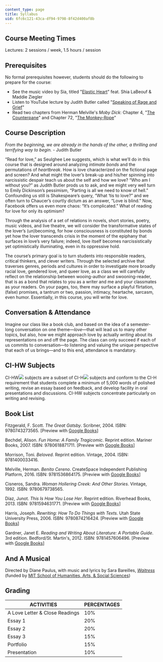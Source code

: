 ```yaml
---
content_type: page
title: Syllabus
uid: 6fc6c121-43ca-df94-9798-8f42d400af8b
---
```


Course Meeting Times
--------------------

Lectures: 2 sessions / week, 1.5 hours / session

Prerequisites
-------------

No formal prerequisites however, students should do the following to prepare for the course:

*   See the music video by Sia, titled "[Elastic Heart](https://youtu.be/KWZGAExj-es)" feat. Shia LaBeouf & Maddie Ziegler
*   Listen to YouTube lecture by Judith Butler called "[Speaking of Rage and Grief](https://youtu.be/ZxyabzopQi8)"
*   Read two chapters from Herman Melville's _Moby Dick_: Chapter 4, "[The Counterpane](https://www.gutenberg.org/files/2701/2701-h/2701-h.htm#link2HCH0004)" and Chapter 72, "[The Monkey-Rope](https://www.gutenberg.org/files/2701/2701-h/2701-h.htm#link2HCH0072)"

Course Description
------------------

_From the beginning, we are already in the hands of the other, a thrilling and terrifying way to begin._ - Judith Butler

“Read for love,” as Seulghee Lee suggests, which is what we’ll do in this course that is designed around analyzing _intimate bonds_ and the permutations of _heartbreak_. How is love characterized on the fictional page and screen? And what might the lover’s break-up and his/her spinning into narcissistic despair teach us about the self and how we love? “Who am I without you?” as Judith Butler prods us to ask, and we might very well turn to Emily Dickinson’s pessimism, “Parting is all we need to know of hell.” Confounding us still is Shakespeare’s query, “What ‘tis to love?” and we often turn to Chaucer’s courtly dictum as an answer, “Love is blind.” Now, Facebook offers us even more chaos: “It’s complicated.” What of reading for love for only its optimism?

Through the analysis of a set of relations in novels, short stories, poetry, music videos, and live theatre, we will consider the transformative states of the lover’s (un)becoming, for how consciousness is constituted by bonds yet how the lover transcends crisis in the moment of the epiphany that surfaces in love’s very failure; indeed, love itself becomes narcissistically yet optimistically illuminating, even in its oppressive hold.

The course’s primary goal is to turn students into responsible readers, critical thinkers, and clever writers. Through the selected archive that traverses genres, periods and cultures in order to investigate more broadly racial love, gendered love, and queer love, as a class we will carefully reflect on the relationship between wooing-author and swooning-reader, that is as a bond that relates to you as a writer and me and your classmates as your readers. On your pages, too, there may surface a playful flirtation, (false) promises, a tantrum or two, passion, intimacy, heartache, sarcasm, even humor. Essentially, in this course, you will write for love.

Conversation & Attendance
-------------------------

Imagine our class like a book club, and based on the idea of a semester-long conversation on one theme—_love_—that will lead us to many other topics, but also, how we might approach love by actually _writing_ about its representations on and off the page. The class can only succeed if each of us commits to conversation—to listening and valuing the unique perspective that each of us brings—and to this end, attendance is mandatory.

CI-HW Subjects
--------------

CI-HW![](/images/educator/icon-question-cihw.png) subjects are a subset of CI-H![](/images/educator/icon-question-cih.png) subjects and conform to the CI-H requirement that students complete a minimum of 5,000 words of polished writing, revise an essay based on feedback, and develop facility in oral presentations and discussions. CI-HW subjects concentrate particularly on writing and revising.

Book List
---------

Fitzgerald, F. Scott. _The Great Gatsby_. Scribner, 2004. ISBN: 9780743273565. \[Preview with [Google Books](https://books.google.com/books?id=iXn5U2IzVH0C&lpg=PP1&dq=the%20great%20gatsby&pg=PP1#v=onepage&q&f=false)\]

Bechdel, Alison. _Fun Home: A Family Tragicomic_. Reprint edition. Mariner Books, 2007. ISBN: 9780618871711. \[Preview with [Google Books](https://books.google.com/books?id=eq0n9Ck79ysC&lpg=PP3&dq=fun%20home&pg=PP3#v=onepage&q&f=false)\]

Morrison, Toni. _Beloved_. Reprint edition. Vintage, 2004. ISBN: 9781400033416.

Melville, Herman. _Benito Cereno_. CreateSpace Independent Publishing Platform, 2016. ISBN: 9781536864175. \[Preview with [Google Books](https://www.google.com/books/edition/Benito_Cereno/DpxhCgAAQBAJ?hl=en&gbpv=0)\]

Cisneros, Sandra. _Woman Hollering Creek: And Other Stories_. Vintage, 1992. ISBN: 9780679738565.

Díaz, Junot. _This Is How You Lose Her_. Reprint edition. Riverhead Books, 2013. ISBN: 9781594631771. \[Preview with [Google Books](https://books.google.com/books?id=xyG9uXBd_zgC&lpg=PP1&dq=this%20is%20how%20you%20lose%20her&pg=PP1#v=onepage&q&f=false)\]

Harris, Joseph. _Rewriting: How To Do Things with Texts_. Utah State University Press, 2006. ISBN: 9780874216424. \[Preview with [Google Books](https://books.google.com/books?id=-8y9AwAAQBAJ&lpg=PP1&dq=how%20to%20do%20things%20with%20texts&pg=PP1#v=onepage&q&f=false)\]

Gardner, Janet E. _Reading and Writing About Literature: A Portable Guide_. 3rd edition. Bedford/St. Martin's, 2012. ISBN: 9781457606496. \[Preview with [Google Books](https://books.google.com/books?id=s97fQH3EdloC&lpg=PP1&dq=gardner%20reading%20and%20writing%20about%20literature&pg=PP1#v=onepage&q&f=false)\]

And A Musical
-------------

Directed by Diane Paulus, with music and lyrics by Sara Bareilles, [_Waitress_](http://waitressthemusical.com/) (funded by [MIT School of Humanities, Arts, & Social Sciences](https://shass.mit.edu/))

Grading
-------

| ACTIVITIES | PERCENTAGES |
| --- | --- |
| A Love Letter & Close Readings | 10% |
| Essay 1 | 20% |
| Essay 2 | 20% |
| Essay 3 | 15% |
| Portfolio | 15% |
| Presentation | 10%